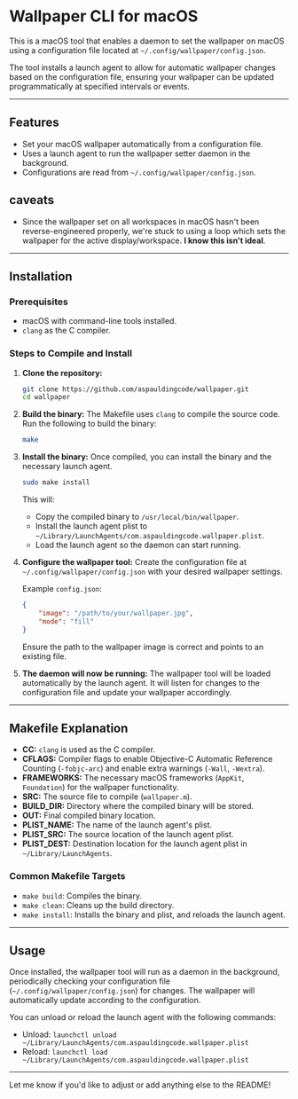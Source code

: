 # Wallpaper CLI for macOS

This is a macOS tool that enables a daemon to set the wallpaper on macOS using a configuration file located at `~/.config/wallpaper/config.json`.

The tool installs a launch agent to allow for automatic wallpaper changes based on the configuration file, ensuring your wallpaper can be updated programmatically at specified intervals or events.

---

## Features

- Set your macOS wallpaper automatically from a configuration file.
- Uses a launch agent to run the wallpaper setter daemon in the background.
- Configurations are read from `~/.config/wallpaper/config.json`.


## caveats

- Since the wallpaper set on all workspaces in macOS hasn't been
reverse-engineered properly, we're stuck to using a loop which sets the
wallpaper for the active display/workspace. __I know this isn't ideal__.

---

## Installation

### Prerequisites

- macOS with command-line tools installed.
- `clang` as the C compiler.
  
### Steps to Compile and Install

1. **Clone the repository:**
   ```bash
   git clone https://github.com/aspauldingcode/wallpaper.git
   cd wallpaper
   ```

2. **Build the binary:**
   The Makefile uses `clang` to compile the source code. Run the following to build the binary:
   ```bash
   make
   ```

3. **Install the binary:**
   Once compiled, you can install the binary and the necessary launch agent.
   ```bash
   sudo make install
   ```

   This will:
   - Copy the compiled binary to `/usr/local/bin/wallpaper`.
   - Install the launch agent plist to `~/Library/LaunchAgents/com.aspauldingcode.wallpaper.plist`.
   - Load the launch agent so the daemon can start running.

4. **Configure the wallpaper tool:**
   Create the configuration file at `~/.config/wallpaper/config.json` with your desired wallpaper settings.

   Example `config.json`:
   ```json
   {
       "image": "/path/to/your/wallpaper.jpg",
       "mode": "fill"
   }
   ```

   Ensure the path to the wallpaper image is correct and points to an existing file.

5. **The daemon will now be running:**
   The wallpaper tool will be loaded automatically by the launch agent. It will listen for changes to the configuration file and update your wallpaper accordingly.

---

## Makefile Explanation

- **CC:** `clang` is used as the C compiler.
- **CFLAGS:** Compiler flags to enable Objective-C Automatic Reference Counting (`-fobjc-arc`) and enable extra warnings (`-Wall`, `-Wextra`).
- **FRAMEWORKS:** The necessary macOS frameworks (`AppKit`, `Foundation`) for the wallpaper functionality.
- **SRC:** The source file to compile (`wallpaper.m`).
- **BUILD_DIR:** Directory where the compiled binary will be stored.
- **OUT:** Final compiled binary location.
- **PLIST_NAME:** The name of the launch agent's plist.
- **PLIST_SRC:** The source location of the launch agent plist.
- **PLIST_DEST:** Destination location for the launch agent plist in `~/Library/LaunchAgents`.

### Common Makefile Targets

- `make build`: Compiles the binary.
- `make clean`: Cleans up the build directory.
- `make install`: Installs the binary and plist, and reloads the launch agent.

---

## Usage

Once installed, the wallpaper tool will run as a daemon in the background, periodically checking your configuration file (`~/.config/wallpaper/config.json`) for changes. The wallpaper will automatically update according to the configuration.

You can unload or reload the launch agent with the following commands:
- Unload: `launchctl unload ~/Library/LaunchAgents/com.aspauldingcode.wallpaper.plist`
- Reload: `launchctl load ~/Library/LaunchAgents/com.aspauldingcode.wallpaper.plist`

---

Let me know if you'd like to adjust or add anything else to the README!
